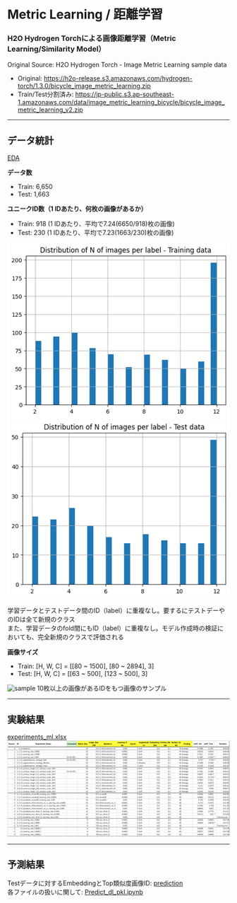 # Metric Learning / 距離学習

### H2O Hydrogen Torchによる画像距離学習（Metric Learning/Similarity Model）

Original Source: H2O Hydrogen Torch - Image Metric Learning sample data
- Original: https://h2o-release.s3.amazonaws.com/hydrogen-torch/1.3.0/bicycle_image_metric_learning.zip  
- Train/Test分割済み: https://jp-public.s3.ap-southeast-1.amazonaws.com/data/image_metric_learning_bicycle/bicycle_image_metric_learning_v2.zip

***
## データ統計
[EDA](./EDA.ipynb)  
  
**データ数**
- Train: 6,650
- Test: 1,663

**ユニークID数（1 IDあたり、何枚の画像があるか）**
- Train: 918 (1 IDあたり、平均で7.24(6650/918)枚の画像)
- Test: 230 (1 IDあたり、平均で7.23(1663/230)枚の画像)
<img src="./img/train_id_dist.png" alt="train_dist">
<img src="./img/test_id_dist.png" alt="test_dist">

学習データとテストデータ間のID（label）に重複なし。要するにテストデーやのIDは全て新規のクラス  
また、学習データのfold間にもID（label）に重複なし。モデル作成時の検証においても、完全新規のクラスで評価される
  
**画像サイズ**
- Train: [H, W, C] = [[80 ~ 1500], [80 ~ 2894], 3]
- Test: [H, W, C] = [[63 ~ 500], [123 ~ 500], 3]


<img src="./img/sample_images.png" alt="sample">
10枚以上の画像があるIDをもつ画像のサンプル
  
***
## 実験結果
[experiments_ml.xlsx](experiments_ml.xlsx)
<img src="./img/experiment_result.png" alt="res">
  
***
## 予測結果
Testデータに対するEmbeddingとTop類似度画像ID: [prediction](prediction)  
各ファイルの扱いに関して: [Predict_dl_pkl.ipynb](Predict_dl_pkl.ipynb)
